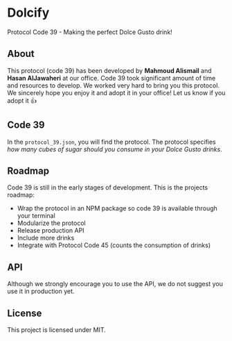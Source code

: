 # Dolcify
Protocol Code 39 - Making the perfect Dolce Gusto drink!

## About

This protocol (code 39) has been developed by **Mahmoud Alismail** and
**Hasan AlJawaheri** at our office. Code 39 took significant amount
of time and resources to develop. We worked very hard to bring you this
protocol. We sincerely hope you enjoy it and adopt it in
your office! Let us know if you adopt it 👍

## Code 39

In the `protocol_39.json`, you will find the protocol. The protocol specifies
*how many cubes of sugar should you consume in your Dolce Gusto drinks*.

## Roadmap

Code 39 is still in the early stages of development. This is the
projects roadmap:
- Wrap the protocol in an NPM package so code 39 is available through your
terminal
- Modularize the protocol
- Release production API
- Include more drinks
- Integrate with Protocol Code 45 (counts the consumption of drinks)

## API

Although we strongly encourage you to use the API, we do not suggest you
use it in production yet.

## License

This project is licensed under MIT.
